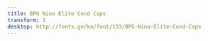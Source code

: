 ```yaml
---
title: BPG Nino Elite Cond Caps
transform: 1
desktop: http://fonts.ge/ka/font/133/BPG-Nino-Elite-Cond-Caps
---
```

